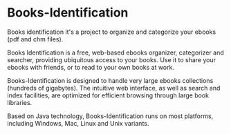 Books-Identification
===================

Books identification it's a project to organize and categorize your ebooks (pdf and chm files).

Books Identification is a free, web-based ebooks organizer, categorizer and searcher, providing ubiquitous access to your books.
Use it to share your ebooks with friends, or to read to your own books at work.

Books-Identification is designed to handle very large ebooks collections (hundreds of gigabytes). 
The intuitive web interface, as well as search and index facilities, are optimized for efficient browsing through large book libraries.

Based on Java technology, Books-Identification runs on most platforms, including Windows, Mac, Linux and Unix variants.



